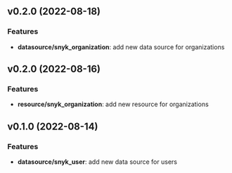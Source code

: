 <a name="v0.3.0"></a>
## v0.2.0 (2022-08-18)

### Features
* **datasource/snyk_organization**: add new data source for organizations

<a name="v0.2.0"></a>
## v0.2.0 (2022-08-16)

### Features
* **resource/snyk_organization**: add new resource for organizations

<a name="v0.1.0"></a>
## v0.1.0 (2022-08-14)

### Features
* **datasource/snyk_user**: add new data source for users
